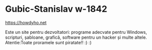 # Gubic-Stanislav w-1842
https://howdyho.net 

Este un site pentru dezvoltatori: programe adecvate pentru Windows, scripturi, șabloane, grafică, software pentru un hacker și multe altele.
Atentie:Toate proramele sunt piratate!!  :) :)
